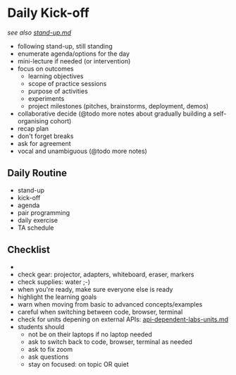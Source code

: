 # Daily Kick-off

*see also [stand-up.md](./stand-up.md)*

- following stand-up, still standing
- enumerate agenda/options for the day
- mini-lecture if needed (or intervention)
- focus on outcomes
  - learning objectives
  - scope of practice sessions
  - purpose of activities
  - experiments
  - project milestones (pitches, brainstorms, deployment, demos)
- collaborative decide (@todo more notes about gradually building a self-organising cohort)
- recap plan
- don't forget breaks
- ask for agreement
- vocal and unambiguous (@todo more notes)

## Daily Routine

- stand-up
- kick-off
- agenda
- pair programming
- daily exercise
- TA schedule

## Checklist

- 
- check gear: projector, adapters, whiteboard, eraser, markers
- check supplies: water ;-)
- when you're ready, make sure everyone else is ready
- highlight the learning goals
- warn when moving from basic to advanced concepts/examples
- careful when switching between code, browser, terminal
- check for units depening on external APIs: [api-dependent-labs-units.md](./api-dependent-labs-units.md)
- students should
  - not be on their laptops if no laptop needed
  - ask to switch back to code, browser, terminal as needed
  - ask to fix zoom
  - ask questions
  - stay on focused: on topic OR quiet
